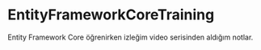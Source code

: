 # EntityFrameworkCoreTraining
Entity Framework Core öğrenirken izleğim video serisinden aldığım notlar.

